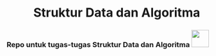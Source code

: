 <h1 align="center">Struktur Data dan Algoritma</h1>
<h3 align="left">Repo untuk tugas-tugas Struktur Data dan Algoritma <img src="https://camo.githubusercontent.com/49c7728e1004e855177c4b583baabe412d5563fbbdb38c65db78acd735950b70/68747470733a2f2f6769746875622e6769746875626173736574732e636f6d2f696d616765732f6d6f6e612d6c6f6164696e672d64696d6d65642e676966" width="40" height="40"></h3>
